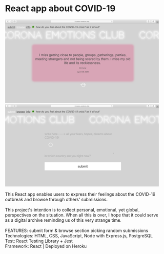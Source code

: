 # React app about COVID-19

![screenshot](screenshot_1.png)
![screenshot](screenshot_2.png)

This React app enables users to express their feelings about the COVID-19 outbreak and browse through others' submissions.<br /> <br />
This project's intention is to collect personal, emotional, yet global, perspectives on the situation.
When all this is over, I hope that it could serve as a digital
archive reminding us of this very strange time.
<br /> <br />
FEATURES: submit form & browse section picking random submissions <br />
Technologies: HTML, CSS, JavaScript, Node with Express.js, PostgreSQL <br />
Test: React Testing Library + Jest <br />
Framework: React | Deployed on Heroku
